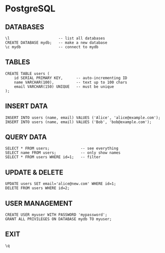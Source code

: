 # PostgreSQL
## DATABASES
```postgresql
\l                      -- list all databases
CREATE DATABASE mydb;   -- make a new database
\c mydb                 -- connect to mydb
```

## TABLES
```postgresql
CREATE TABLE users (
    id SERIAL PRIMARY KEY,      -- auto-incrementing ID
    name VARCHAR(100),          -- text up to 100 chars
    email VARCHAR(150) UNIQUE   -- must be unique
);
```

## INSERT DATA
```postgresql
INSERT INTO users (name, email) VALUES ('Alice', 'alice@example.com');
INSERT INTO users (name, email) VALUES ('Bob', 'bob@example.com');
```

## QUERY DATA
```postgresql
SELECT * FROM users;              -- see everything
SELECT name FROM users;           -- only show names
SELECT * FROM users WHERE id=1;   -- filter
```

## UPDATE & DELETE
```postgresql
UPDATE users SET email='alice@new.com' WHERE id=1;
DELETE FROM users WHERE id=2;
```

## USER MANAGEMENT
```postgresql
CREATE USER myuser WITH PASSWORD 'mypassword';
GRANT ALL PRIVILEGES ON DATABASE mydb TO myuser;
```

## EXIT
```postgresql
\q
```